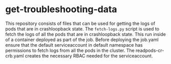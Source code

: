 # get-troubleshooting-data

This repository consists of files that can be used for getting the logs of pods that are in crashloopback state. The `fetch-logs.py` script is used to fetch the logs of all the pods that are in crashloopback state. This run inside of a container deployed as part of the job. Before deploying the job.yaml ensure that the default serviceaccount in default namespace has permissions to fetch logs from all the pods in the cluster. The readpods-cr-crb.yaml creates the necessary RBAC needed for the serviceaccount.



